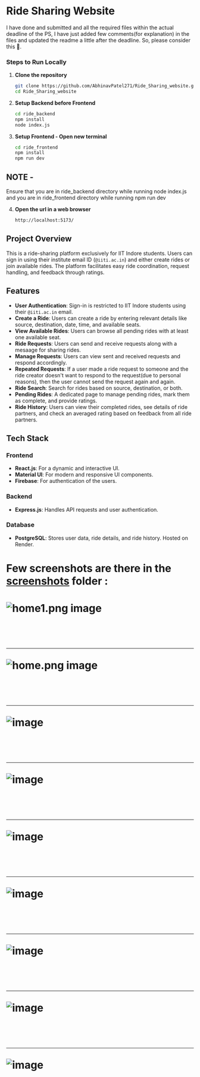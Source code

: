 # Ride Sharing Website

<p>I have done and submitted and all the required files within the actual deadline of the PS, 
   I have just added few comments(for explanation) in the files and updated the readme a little after the deadline.
   So, please consider this 🙏.</p>

### Steps to Run Locally
1. **Clone the repository**
   ```bash
   git clone https://github.com/AbhinavPatel271/Ride_Sharing_website.git
   cd Ride_Sharing_website
   ```
2. **Setup Backend before Frontend**
   ```bash
   cd ride_backend
   npm install
   node index.js
   ```
3. **Setup Frontend - Open new terminal**
   ```bash
   cd ride_frontend
   npm install
   npm run dev
   ```
## NOTE - 
Ensure that you are in ride_backend directory while running node index.js and 
you are in ride_frontend directory while running npm run dev

4. **Open the url in a web browser**
   ```bash
   http://localhost:5173/
   ```

## Project Overview
This is a ride-sharing platform exclusively for IIT Indore students. Users can sign in using their institute email ID (`@iiti.ac.in`) and either create rides or join available rides. The platform facilitates easy ride coordination, request handling, and feedback through ratings.

## Features
- **User Authentication**: Sign-in is restricted to IIT Indore students using their `@iiti.ac.in` email.
- **Create a Ride**: Users can create a ride by entering relevant details like source, destination, date, time, and available seats.
- **View Available Rides**: Users can browse all pending rides with at least one available seat.
- **Ride Requests**: Users can send and receive requests along with a mesaage for sharing rides.
- **Manage Requests**: Users can view sent and received requests and respond accordingly.
- **Repeated Requests**: If a user made a ride request to someone and the ride creator doesn't want to respond to the request(due to personal reasons), then the user cannot send the request again and again. 
- **Ride Search**: Search for rides based on source, destination, or both.
- **Pending Rides**: A dedicated page to manage pending rides, mark them as complete, and provide ratings.
- **Ride History**: Users can view their completed rides, see details of ride partners, and check an averaged rating based on feedback from all ride partners.

## Tech Stack
### Frontend
- **React.js**: For a dynamic and interactive UI.
- **Material UI**: For modern and responsive UI components.
- **Firebase**: For authentication of the users.

### Backend
- **Express.js**: Handles API requests and user authentication.

### Database
- **PostgreSQL**: Stores user data, ride details, and ride history. Hosted on Render.

 
<h1>Few screenshots are there in the <a href="screenshots" >screenshots</a> folder :<h1/>

<img src="screenshots/home1.png" alt="home1.png image"/>

<br/> <hr/>

<img src="screenshots/home.png" alt="home.png image"/>

<br/> <hr/>

<img src="screenshots/request.png" alt="image"/>

<br/> <hr/>

<img src="screenshots/pendingRides+ratings.png" alt="image"/>

<br/> <hr/>

<img src="screenshots/loginPage_mobile.png" alt="image"/>

<br/> <hr/>

<img src="screenshots/pending.png" alt="image"/>

<br/> <hr/>

<img src="screenshots/requestReceived.png" alt="image"/>

<br/> <hr/>

<img src="screenshots/rideHistory+ratings.png" alt="image"/>

<br/> <hr/>

<img src="screenshots/createRidePageMobile.png" alt="image"/>

 
